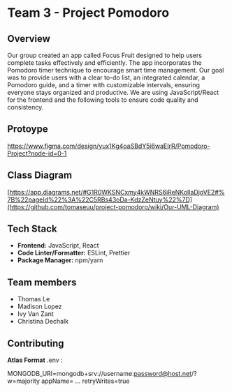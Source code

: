 # Team 3 - Project Pomodoro

## Overview

Our group created an app called Focus Fruit designed to help users complete tasks effectively and efficiently. The app incorporates the Pomodoro timer technique to encourage smart time management. Our goal was to provide users with a clear to-do list, an integrated calendar, a Pomodoro guide, and a timer with customizable intervals, ensuring everyone stays organized and productive. We are using JavaScript/React for the frontend and the following tools to ensure code quality and consistency.

## Protoype

https://www.figma.com/design/yux1Kg4oaSBdY5i6waEIrR/Pomodoro-Project?node-id=0-1

## Class Diagram

[https://app.diagrams.net/#G1R0WKSNCxmy4kWNRS6iReNKolIaDjoVE2#%7B%22pageId%22%3A%22C5RBs43oDa-KdzZeNtuy%22%7D](https://github.com/tomaseuu/project-pomodoro/wiki/Our-UML-Diagram)

## Tech Stack

- **Frontend:** JavaScript, React
- **Code Linter/Formatter:** ESLint, Prettier
- **Package Manager:** npm/yarn

## Team members

- Thomas Le
- Madison Lopez
- Ivy Van Zant
- Christina Dechalk

## Contributing

**Atlas Format**
.env : 

MONGODB_URI=mongodb+srv://username:password@host.net/?
w=majority
appName= ...
retryWrites=true
